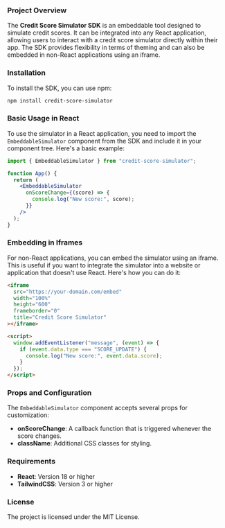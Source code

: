 ### Project Overview

The **Credit Score Simulator SDK** is an embeddable tool designed to simulate credit scores. It can be integrated into any React application, allowing users to interact with a credit score simulator directly within their app. The SDK provides flexibility in terms of theming and can also be embedded in non-React applications using an iframe.

### Installation

To install the SDK, you can use npm:

```bash
npm install credit-score-simulator
```

### Basic Usage in React

To use the simulator in a React application, you need to import the `EmbeddableSimulator` component from the SDK and include it in your component tree. Here's a basic example:

```jsx
import { EmbeddableSimulator } from "credit-score-simulator";

function App() {
  return (
    <EmbeddableSimulator
      onScoreChange={(score) => {
        console.log("New score:", score);
      }}
    />
  );
}
```

### Embedding in Iframes

For non-React applications, you can embed the simulator using an iframe. This is useful if you want to integrate the simulator into a website or application that doesn't use React. Here's how you can do it:

```html
<iframe
  src="https://your-domain.com/embed"
  width="100%"
  height="600"
  frameborder="0"
  title="Credit Score Simulator"
></iframe>

<script>
  window.addEventListener("message", (event) => {
    if (event.data.type === "SCORE_UPDATE") {
      console.log("New score:", event.data.score);
    }
  });
</script>
```

### Props and Configuration

The `EmbeddableSimulator` component accepts several props for customization:

- **onScoreChange**: A callback function that is triggered whenever the score changes.
- **className**: Additional CSS classes for styling.

### Requirements

- **React**: Version 18 or higher
- **TailwindCSS**: Version 3 or higher

### License

The project is licensed under the MIT License.
